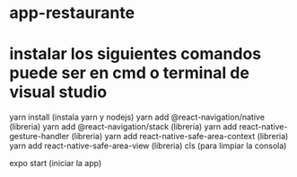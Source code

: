 # app-restaurante

# instalar los siguientes comandos puede ser en cmd o terminal de visual studio

yarn install    (instala yarn y nodejs)
yarn add @react-navigation/native  (libreria)
yarn add @react-navigation/stack    (libreria)
yarn add react-native-gesture-handler    (libreria)
yarn add react-native-safe-area-context   (libreria)
yarn add react-native-safe-area-view  (libreria)
cls (para limpiar la consola)

expo start (iniciar la app)
